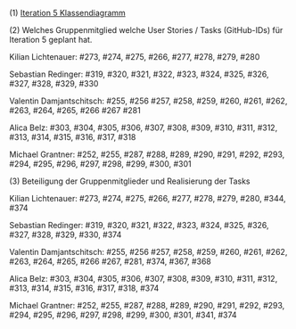 (1) [Iteration 5 Klassendiagramm](https://user-images.githubusercontent.com/70104805/126072809-a398308c-7291-4e5f-aca8-e961f1815099.png)





(2) Welches Gruppenmitglied welche User Stories / Tasks (GitHub-IDs) für Iteration 5 geplant hat.

Kilian Lichtenauer: #273, #274, #275, #266, #277, #278, #279, #280

Sebastian Redinger: #319, #320, #321, #322, #323, #324, #325, #326, #327, #328, #329, #330

Valentin Damjantschitsch: #255, #256 #257, #258, #259, #260, #261, #262, #263, #264, #265, #266 #267 #281

Alica Belz: #303, #304, #305, #306, #307, #308, #309, #310, #311, #312, #313, #314, #315, #316, #317, #318

Michael Grantner: #252, #255, #287, #288, #289, #290, #291, #292, #293, #294, #295, #296, #297, #298, #299, #300, #301        





(3) Beteiligung der Gruppenmitglieder und Realisierung der Tasks

Kilian Lichtenauer: #273, #274, #275, #266, #277, #278, #279, #280, #344, #374

Sebastian Redinger: #319, #320, #321, #322, #323, #324, #325, #326, #327, #328, #329, #330, #374

Valentin Damjantschitsch: #255, #256 #257, #258, #259, #260, #261, #262, #263, #264, #265, #266 #267, #281, #374, #367, #368

Alica Belz: #303, #304, #305, #306, #307, #308, #309, #310, #311, #312, #313, #314, #315, #316, #317, #318, #374

Michael Grantner: #252, #255, #287, #288, #289, #290, #291, #292, #293, #294, #295, #296, #297, #298, #299, #300, #301, #341, #374
